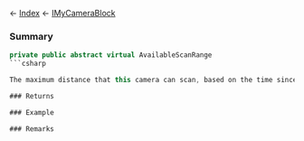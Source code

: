 ← [Index](Api-Index) ← [IMyCameraBlock](Sandbox.ModAPI.Ingame.IMyCameraBlock)

### Summary

```csharp
private public abstract virtual AvailableScanRange
```csharp

The maximum distance that this camera can scan, based on the time since the last scan.

### Returns

### Example

### Remarks

